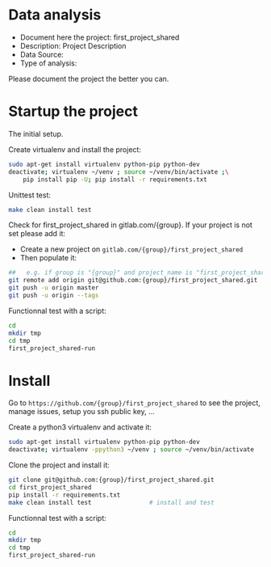 # Data analysis
- Document here the project: first_project_shared
- Description: Project Description
- Data Source:
- Type of analysis:

Please document the project the better you can.

# Startup the project

The initial setup.

Create virtualenv and install the project:
```bash
sudo apt-get install virtualenv python-pip python-dev
deactivate; virtualenv ~/venv ; source ~/venv/bin/activate ;\
    pip install pip -U; pip install -r requirements.txt
```

Unittest test:
```bash
make clean install test
```

Check for first_project_shared in gitlab.com/{group}.
If your project is not set please add it:

- Create a new project on `gitlab.com/{group}/first_project_shared`
- Then populate it:

```bash
##   e.g. if group is "{group}" and project_name is "first_project_shared"
git remote add origin git@github.com:{group}/first_project_shared.git
git push -u origin master
git push -u origin --tags
```

Functionnal test with a script:

```bash
cd
mkdir tmp
cd tmp
first_project_shared-run
```

# Install

Go to `https://github.com/{group}/first_project_shared` to see the project, manage issues,
setup you ssh public key, ...

Create a python3 virtualenv and activate it:

```bash
sudo apt-get install virtualenv python-pip python-dev
deactivate; virtualenv -ppython3 ~/venv ; source ~/venv/bin/activate
```

Clone the project and install it:

```bash
git clone git@github.com:{group}/first_project_shared.git
cd first_project_shared
pip install -r requirements.txt
make clean install test                # install and test
```
Functionnal test with a script:

```bash
cd
mkdir tmp
cd tmp
first_project_shared-run
```
